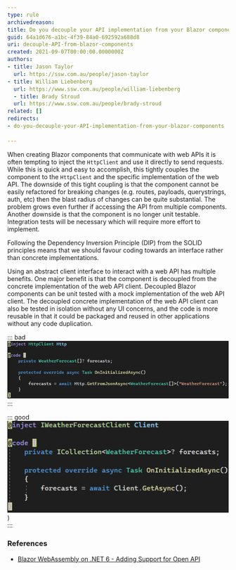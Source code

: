 ```yaml
---
type: rule
archivedreason: 
title: Do you decouple your API implementation from your Blazor components?
guid: 64a1d676-a1bc-4f39-84a0-692592a688d8
uri: decouple-API-from-blazor-components
created: 2021-09-07T00:00:00.0000000Z
authors:
- title: Jason Taylor
  url: https://ssw.com.au/people/jason-taylor
- title: William Liebenberg
  url: https://www.ssw.com.au/people/william-liebenberg
  - title: Brady Stroud
  url: https://www.ssw.com.au/people/brady-stroud
related: []
redirects:
- do-you-decouple-your-API-implementation-from-your-blazor-components

---
```


When creating Blazor components that communicate with web APIs it is often tempting to inject the `HttpClient` and use it directly to send requests. While this is quick and easy to accomplish, this tightly couples the component to the `HttpClient` and the specific implementation of the web API. The downside of this tight coupling is that the component cannot be easily refactored for breaking changes (e.g. routes, payloads, querystrings, auth, etc) then the blast radius of changes can be quite substantial. The problem grows even further if accessing the API from multiple components. Another downside is that the component is no longer unit testable. Integration tests will be necessary which will require more effort to implement.

<!--endintro-->

Following the Dependency Inversion Principle (DIP) from the SOLID principles means that we should favour coding towards an interface rather than concrete implementations.

Using an abstract client interface to interact with a web API has multiple benefits. One major benefit is that the  component is decoupled from the concrete implementation of the web API client. Decoupled Blazor components can be unit tested with a mock implementation of the web API client. The decoupled concrete implementation of the web API client can also be tested in isolation without any UI concerns, and the code is more reusable in that it could be packaged and reused in other applications without any code duplication.

::: bad  
![Figure: Bad example - Component depends on HttpClient directly](blazor-decouple-bad-example.png)  
:::


::: good
![Figure: Good example - Component depends on web API client abstraction](blazor-decouple-good-example.png))  
:::

### References

* [Blazor WebAssembly on .NET 6 - Adding Support for Open API](https://jasontaylor.dev/blazor-wasm-6-open-api)
